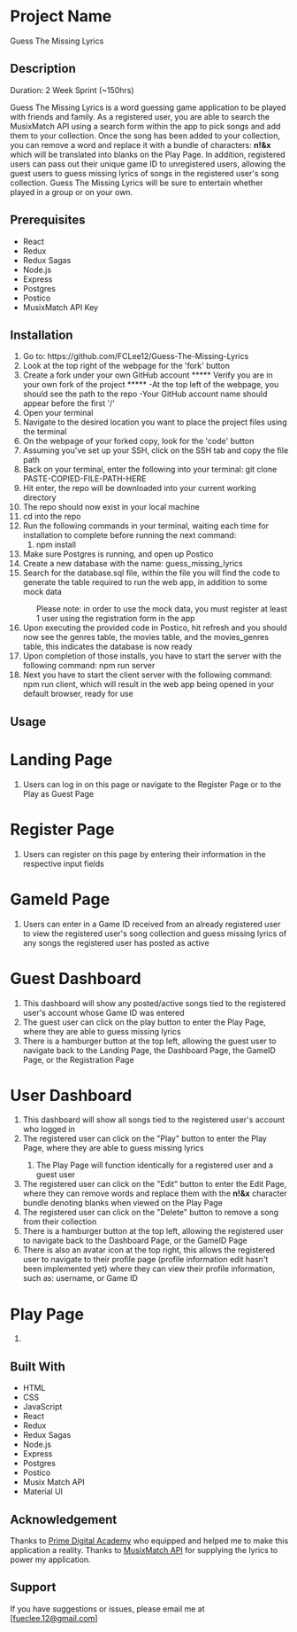 
# Project Name

Guess The Missing Lyrics

## Description

Duration: 2 Week Sprint (~150hrs)

Guess The Missing Lyrics is a word guessing game application to be played with friends and family. As a registered user, you are able to search the MusixMatch API using a search form within the app to pick songs and add them to your collection. Once the song has been added to your collection, you can remove a word and replace it with a bundle of characters: <strong>n!&x</strong> which will be translated into blanks on the Play Page. In addition, registered users can pass out their unique game ID to unregistered users, allowing the guest users to guess missing lyrics of songs in the registered user's song collection. Guess The Missing Lyrics will be sure to entertain whether played in a group or on your own.

## Prerequisites
<ul>
    <li>React</li>
    <li>Redux</li>
    <li>Redux Sagas</li>
    <li>Node.js</li>
    <li>Express</li>
    <li>Postgres</li>
    <li>Postico</li>
    <li>MusixMatch API Key</li>
</ul>

## Installation
<ol>
    <li>Go to: https://github.com/FCLee12/Guess-The-Missing-Lyrics</li>
    <li>Look at the top right of the webpage for the 'fork' button</li>
    <li>Create a fork under your own GitHub account ***** Verify you are in your own fork of the project ***** -At the top left of the webpage, you should see the path to the repo -Your GitHub account name should appear before the first '/'</li>
    <li>Open your terminal</li>
    <li>Navigate to the desired location you want to place the project files using the terminal</li>
    <li>On the webpage of your forked copy, look for the 'code' button</li>
    <li>Assuming you've set up your SSH, click on the SSH tab and copy the file path</li>
    <li>Back on your terminal, enter the following into your terminal: git clone PASTE-COPIED-FILE-PATH-HERE</li>
    <li>Hit enter, the repo will be downloaded into your current working directory</li>
    <li>The repo should now exist in your local machine</li>
    <li>cd into the repo</li>
    <li>Run the following commands in your terminal, waiting each time for installation to complete before running the next command:
        <ol>
            <li>npm install</li>
        </ol>
    </li>
    <li>Make sure Postgres is running, and open up Postico</li>
    <li>Create a new database with the name: guess_missing_lyrics</li>
    <li>Search for the database.sql file, within the file you will find the code to generate the table required to run the web app, in addition to some mock data</li>
      <ol>Please note: in order to use the mock data, you must register at least 1 user using the registration form in the app</ol>
    <li>Upon executing the provided code in Postico, hit refresh and you should now see the genres table, the movies table, and the movies_genres table, this indicates the database is now ready</li>
    <li>Upon completion of those installs, you have to start the server with the following command: npm run server</li>
    <li>Next you have to start the client server with the following command: npm run client, which will result in the web app being opened in your default browser, ready for use</li>
</ol>

## Usage

# Landing Page 
<ol>
    <li>Users can log in on this page or navigate to the Register Page or to the Play as Guest Page</li>
</ol>

# Register Page
<ol>
    <li>Users can register on this page by entering their information in the respective input fields</li>
</ol>

# GameId Page
<ol>
    <li>Users can enter in a Game ID received from an already registered user to view the registered user's song collection and guess missing lyrics of any songs the registered user has posted as active</li>
</ol>

# Guest Dashboard
<ol>
    <li>This dashboard will show any posted/active songs tied to the registered user's account whose Game ID was entered</li>
    <li>The guest user can click on the play button to enter the Play Page, where they are able to guess missing lyrics</li>
    <li>There is a hamburger button at the top left, allowing the guest user to navigate back to the Landing Page, the Dashboard Page, the GameID Page, or the Registration Page</li>
</ol>

# User Dashboard
<ol>
    <li>This dashboard will show all songs tied to the registered user's account who logged in</li>
    <li>The registered user can click on the "Play" button to enter the Play Page, where they are able to guess missing lyrics</li>
    <ol>
      <li>The Play Page will function identically for a registered user and a guest user</li>
    </ol>
    <li>The registered user can click on the "Edit" button to enter the Edit Page, where they can remove words and replace them with the <strong>n!&x</strong> character bundle denoting blanks when viewed on the Play Page</li>
    <li>The registered user can click on the "Delete" button to remove a song from their collection</li>
    <li>There is a hamburger button at the top left, allowing the registered user to navigate back to the Dashboard Page, or the GameID Page</li>
    <li>There is also an avatar icon at the top right, this allows the registered user to navigate to their profile page (profile information edit hasn't been implemented yet) where they can view their profile information, such as: username, or Game ID</li>
</ol>

# Play Page
<ol>
    <li></li>
</ol>



## Built With
<ul>
    <li>HTML</li>
    <li>CSS</li>
    <li>JavaScript</li>
    <li>React</li>
    <li>Redux</li>
    <li>Redux Sagas</li>
    <li>Node.js</li>
    <li>Express</li>
    <li>Postgres</li>
    <li>Postico</li>
    <li>Musix Match API</li>
    <li>Material UI</li>
</ul>

## Acknowledgement
Thanks to [Prime Digital Academy](www.primeacademy.io) who equipped and helped me to make this application a reality.
Thanks to [MusixMatch API](https://developer.musixmatch.com/) for supplying the lyrics to power my application.

## Support
If you have suggestions or issues, please email me at [fueclee.12@gmail.com]
